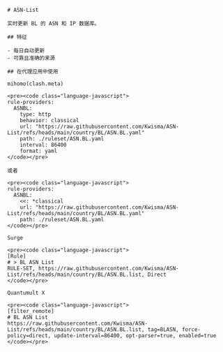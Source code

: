
    # ASN-List
    
    实时更新 BL 的 ASN 和 IP 数据库。
    
    ## 特征
    
    - 每日自动更新
    - 可靠且准确的来源
    
    ## 在代理应用中使用
    
    mihomo(clash.meta)
   
    <pre><code class="language-javascript">
    rule-providers:
      ASNBL:
        type: http
        behavior: classical
        url: "https://raw.githubusercontent.com/Kwisma/ASN-List/refs/heads/main/country/BL/ASN.BL.yaml"
        path: ./ruleset/ASN.BL.yaml
        interval: 86400
        format: yaml
    </code></pre>

    或者

    <pre><code class="language-javascript">
    rule-providers:
      ASNBL:
        <<: *classical
        url: "https://raw.githubusercontent.com/Kwisma/ASN-List/refs/heads/main/country/BL/ASN.BL.yaml"
        path: ./ruleset/ASN.BL.yaml
    </code></pre>
    
    Surge
    
    <pre><code class="language-javascript">
    [Rule]
    # > BL ASN List
    RULE-SET, https://raw.githubusercontent.com/Kwisma/ASN-List/refs/heads/main/country/BL/ASN.BL.list, Direct
    </code></pre>
    
    Quantumult X
    
    <pre><code class="language-javascript">
    [filter_remote]
    # BL ASN List
    https://raw.githubusercontent.com/Kwisma/ASN-List/refs/heads/main/country/BL/ASN.BL.list, tag=BLASN, force-policy=direct, update-interval=86400, opt-parser=true, enabled=true
    </code></pre>
    